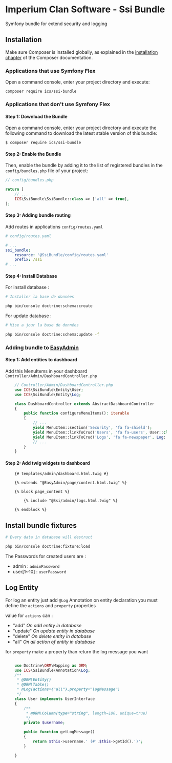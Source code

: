 # Imperium Clan Software - Ssi Bundle

Symfony bundle for extend security and logging

## Installation


Make sure Composer is installed globally, as explained in the
[installation chapter](https://getcomposer.org/doc/00-intro.md)
of the Composer documentation.

### Applications that use Symfony Flex

Open a command console, enter your project directory and execute:

```console
composer require ics/ssi-bundle
```

### Applications that don't use Symfony Flex

#### Step 1: Download the Bundle

Open a command console, enter your project directory and execute the
following command to download the latest stable version of this bundle:

```console
$ composer require ics/ssi-bundle
```

#### Step 2: Enable the Bundle

Then, enable the bundle by adding it to the list of registered bundles
in the `config/bundles.php` file of your project:

```php
// config/bundles.php

return [
    // ...
    ICS\SsiBundle\SsiBundle::class => ['all' => true],
];
```

#### Step 3: Adding bundle routing

Add routes in applications `config/routes.yaml`

```yaml
# config/routes.yaml

# ...
ssi_bundle:
    resource: '@SsiBundle/config/routes.yaml'
    prefix: /ssi
# ...
```

#### Step 4: Install Database

For install database :

```bash
# Installer la base de données

php bin/console doctrine:schema:create

```

For update database :

```bash
# Mise a jour la base de données

php bin/console doctrine:schema:update -f

```

### Adding bundle to [EasyAdmin](https://symfony.com/doc/current/bundles/EasyAdminBundle/index.html)

#### Step 1: Add entities to dashboard

Add this MenuItems in your dashboard `Controller/Admin/DashboardController.php`

```php
    // Controller/Admin/DashboardController.php
    use ICS\SsiBundle\Entity\User;
    use ICS\SsiBundle\Entity\Log;

    class DashboardController extends AbstractDashboardController
    {
        public function configureMenuItems(): iterable
        {
            // ...
            yield MenuItem::section('Security', 'fa fa-shield');
            yield MenuItem::linkToCrud('Users', 'fa fa-users', User::class);
            yield MenuItem::linkToCrud('Logs', 'fa fa-newspaper', Log::class);
            // ...
        }
    }
```

#### Step 2: Add twig widgets to dashboard

```twig
    {# templates/admin/dashboard.html.twig #}

    {% extends "@EasyAdmin/page/content.html.twig" %}

    {% block page_content %}

        {% include "@Ssi/admin/logs.html.twig" %}

    {% endblock %}

```

## Install bundle fixtures


```bash
# Every data in database will destruct

php bin/console doctrine:fixture:load

```

The Passwords for created users are :

- admin : `adminPassword`
- user[1~10] : `userPassword`

## Log Entity

For log an entity just add `@Log` Annotation on entity declaration
you must define the `actions` and `property` properties

value for `actions` can :

- "add" _On add entity in database_
- "update" _On update entity in database_
- "delete" _On delete entity in database_
- "all" _On all action of entity in database_

for `property` make a property than return the log message you want

```php

    use Doctrine\ORM\Mapping as ORM;
    use ICS\SsiBundle\Annotation\Log;
    /**
     * @ORM\Entity()
     * @ORM\Table()
     * @Log(actions={"all"},property="logMessage")
     */
    class User implements UserInterface
    {
        /**
         * @ORM\Column(type="string", length=180, unique=true)
         */
        private $username;

        public function getLogMessage()
        {
            return $this->username.' (#'.$this->getId().')';
        }

    }
```
